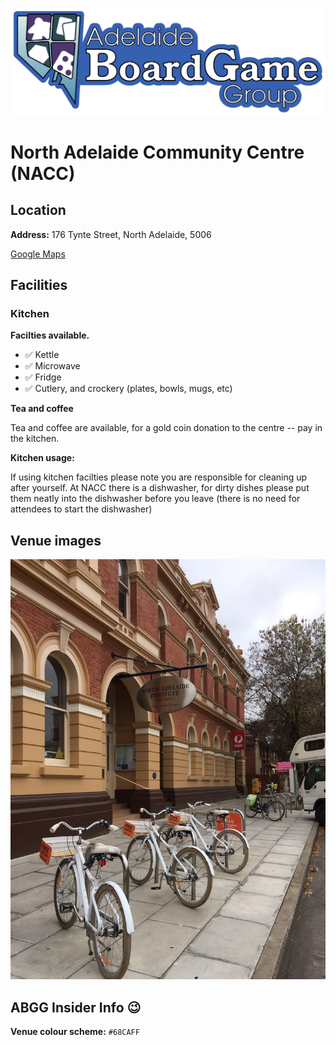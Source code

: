 ![ABGG Logo](/ABGG_Logo.png)

# North Adelaide Community Centre (NACC)

## Location
**Address:** 176 Tynte Street, North Adelaide, 5006 

[Google Maps](https://goo.gl/maps/BVxtV4zcFoB5tQgg6)

## Facilities

### Kitchen

**Facilties available.**

- ✅ Kettle
- ✅ Microwave
- ✅ Fridge
- ✅ Cutlery, and crockery (plates, bowls, mugs, etc)

**Tea and coffee**

Tea and coffee are available, for a gold coin donation to the centre -- pay in the kitchen.

**Kitchen usage:**

If using kitchen facilties please note you are responsible for cleaning up after yourself.
At NACC there is a dishwasher, for dirty dishes please put them neatly into the dishwasher before you leave (there is no need for attendees to start the dishwasher)

## Venue images

![North Adelaide Community Centre Image](/images/venue-nacc.jpg)

## ABGG Insider Info 😉

**Venue colour scheme:** `#68CAFF`
